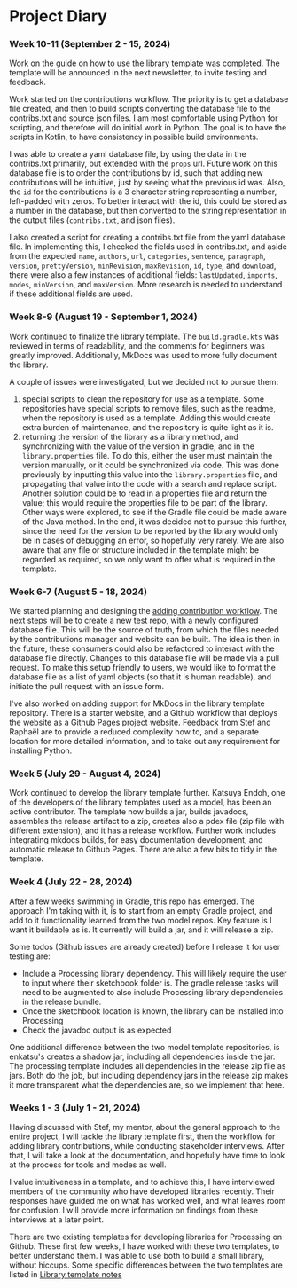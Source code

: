# Project Diary

### Week 10-11 (September 2 - 15, 2024)

Work on the guide on how to use the library template was completed. 
The template will be announced in the next newsletter, to invite testing and feedback.

Work started on the contributions workflow. The priority is to get
a database file created, and then to build scripts converting the database
file to the contribs.txt and source json files. I am most comfortable using 
Python for scripting, and therefore will do initial work in Python. The goal is
to have the scripts in Kotlin, to have consistency in possible build environments.

I was able to create a yaml database file, by using the data in the contribs.txt
primarily, but extended with the `props` url. Future work on this database file is
to order the contributions by id, such that adding new contributions will be intuitive,
just by seeing what the previous id was. Also, the `id` for the contributions is a 
3 character string representing a number, left-padded with zeros. To better interact 
with the id, this could be stored as a number in the database, but then converted to 
the string representation in the output files (`contribs.txt`, and json files).

I also created a script for creating a contribs.txt file from the yaml database file.
In implementing this, I checked the fields used in contribs.txt, and aside from the expected
`name`, `authors`, `url`, `categories`, `sentence`, `paragraph`, `version`, `prettyVersion`,
`minRevision`, `maxRevision`, `id`, `type`, and `download`, there were also a few instances 
of additional fields: `lastUpdated`, `imports`, `modes`, `minVersion`, and `maxVersion`. 
More research is needed to understand if these additional fields are used.


### Week 8-9 (August 19 - September 1, 2024)

Work continued to finalize the library template.
The `build.gradle.kts` was reviewed in terms of readability, and the comments for beginners was greatly improved.
Additionally, MkDocs was used to more fully document the library.

A couple of issues were investigated, but we decided not to pursue them:
1. special scripts to clean the repository for use as a template. Some repositories have special scripts to remove 
files, such as the readme, when the repository is used as a template. Adding this would create extra burden of 
maintenance, and the repository is quite light as it is.
2. returning the version of the library as a library method, and synchronizing with the value of the version in 
gradle, and in the `library.properties` file. To do this, either the user must maintain the version manually, or it 
could be synchronized via code. This was done previously by inputting this value into the `library.properties` file,
and propagating that value into the code with a search and replace script. Another solution could be to read in
a properties file and return the value; this would require the properties file to be part of the library. Other
ways were explored, to see if the Gradle file could be made aware of the Java method. In the end, it was decided
not to pursue this further, since the need for the version to be reported by the library would only be in cases of
debugging an error, so hopefully very rarely. We are also aware that any file or structure included in the template
might be regarded as required, so we only want to offer what is required in the template.


### Week 6-7 (August 5 - 18, 2024)

We started planning and designing the [adding contribution workflow](Adding_contribution_workflow_notes.md). 
The next steps will be to create a new test repo, with a newly configured database file. This will be the
source of truth, from which the files needed by the contributions manager
and website can be built. The idea is then in the future, these consumers
could also be refactored to interact with the database file directly. Changes to this database file will 
be made via a pull request. To make
this setup friendly to users, we would like to format the database file as
a list of yaml objects (so that it is human readable), and initiate the
pull request with an issue form.

I've also worked on adding support for MkDocs in the library template repository. There is a starter website, 
and a Github workflow that deploys the website as a Github Pages project website. Feedback from Stef and Raphaël 
are to provide a reduced complexity how to, and a separate location for more detailed information, and to take 
out any requirement for installing Python.


### Week 5 (July 29 - August 4, 2024)

Work continued to develop the library template further. Katsuya Endoh, one of the developers of the library 
templates used as a model, has been an active contributor. The template now builds a jar, builds javadocs, 
assembles the release artifact to a zip, creates also a pdex file (zip file with different extension), and 
it has a release workflow. Further work includes integrating mkdocs builds, for easy documentation 
development, and automatic release to Github Pages. There are also a few bits to tidy in the template.

### Week 4 (July 22 - 28, 2024)

After a few weeks swimming in Gradle, this repo has emerged. The approach I'm 
taking with it, is to start from an empty Gradle project, and add to it functionality
learned from the two model repos. Key feature is I want it buildable as is. It
currently will build a jar, and it will release a zip. 

Some todos (Github issues are already created) before I release it for user testing are:
- Include a Processing library dependency. This will likely require the user to 
input where their sketchbook folder is. The gradle release tasks will need to be
augmented to also include Processing library dependencies in the release bundle.
- Once the sketchbook location is known, the library can be installed into Processing
- Check the javadoc output is as expected

One additional difference between the two model template repositories, is enkatsu's
creates a shadow jar, including all dependencies inside the jar. The processing
template includes all dependencies in the release zip file as jars. Both do the job,
but including dependency jars in the release zip makes it more transparent what 
the dependencies are, so we implement that here.


### Weeks 1 - 3 (July 1 - 21, 2024)

Having discussed with Stef, my mentor, about the general approach to the entire 
project, I will tackle the library template first, then the workflow for adding 
library contributions, while conducting stakeholder interviews. After that, I will
take a look at the documentation, and hopefully have time to look at the process 
for tools and modes as well.

I value intuitiveness in a template, and to achieve this, I have interviewed 
members of the community who have developed libraries recently. Their responses 
have guided me on what has worked well, and what leaves room for confusion. I will 
provide more information on findings from these interviews at a later point.

There are two existing templates for developing libraries for Processing on 
Github. These first few weeks, I have worked with these two templates, to better 
understand them. I was able to use both to build a small library, without hiccups. Some specific 
differences between the two templates are listed in [Library template notes](Library_template_notes.md)